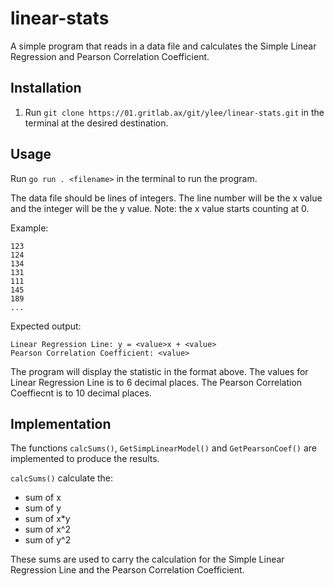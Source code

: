 # linear-stats
A simple program that reads in a data file and calculates the Simple Linear Regression and Pearson Correlation Coefficient.

## Installation
1. Run `git clone https://01.gritlab.ax/git/ylee/linear-stats.git` in the terminal at the desired destination.

## Usage
Run `go run . <filename>` in the terminal to run the program.

The data file should be lines of integers.
The line number will be the x value and the integer will be the y value. Note: the x value starts counting at 0.

Example:
````
123
124
134
131
111
145
189
...
````

Expected output:
```
Linear Regression Line: y = <value>x + <value>
Pearson Correlation Coefficient: <value>
```

The program will display the statistic in the format above. The values for Linear Regression Line is to 6 decimal places. The Pearson Correlation Coeffiecnt is to 10 decimal places.

## Implementation
The functions `calcSums()`, `GetSimpLinearModel()` and `GetPearsonCoef()` are implemented to produce the results.

`calcSums()` calculate the:
- sum of x
- sum of y
- sum of x*y
- sum of x^2
- sum of y^2

These sums are used to carry the calculation for the Simple Linear Regression Line and the Pearson Correlation Coefficient.